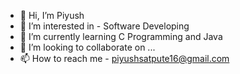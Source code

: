 - 👋 Hi, I’m Piyush
- 👀 I’m interested in - Software Developing
- 🌱 I’m currently learning C Programming and Java
- 💞️ I’m looking to collaborate on ...
- 📫 How to reach me - piyushsatpute16@gmail.com

<!---
Ripper016/Ripper016 is a ✨ special ✨ repository because its `README.md` (this file) appears on your GitHub profile.
You can click the Preview link to take a look at your changes.
--->
